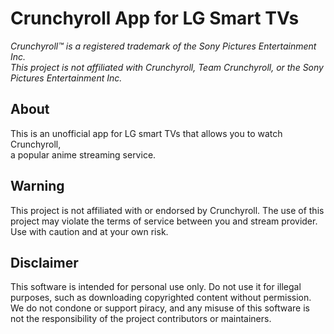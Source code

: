 # Crunchyroll App for LG Smart TVs

*Crunchyroll&trade; is a registered trademark of the Sony Pictures Entertainment Inc.\
This project is not affiliated with Crunchyroll, Team Crunchyroll, or the Sony Pictures Entertainment Inc.*

## About

This is an unofficial app for LG smart TVs that allows you to watch Crunchyroll,\
a popular anime streaming service.

## Warning

This project is not affiliated with or endorsed by Crunchyroll. The use of this project may violate 
the terms of service between you and stream provider. Use with caution and at your own risk.

## Disclaimer

This software is intended for personal use only. Do not use it for illegal purposes, such as downloading 
copyrighted content without permission. We do not condone or support piracy, and any misuse of this 
software is not the responsibility of the project contributors or maintainers.
